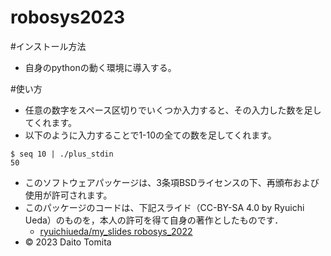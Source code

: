 # robosys2023

#インストール方法
*  自身のpythonの動く環境に導入する。

#使い方
*  任意の数字をスペース区切りでいくつか入力すると、その入力した数を足してくれます。
*  以下のように入力することで1-10の全ての数を足してくれます。

```
$ seq 10 | ./plus_stdin
50
```


*  このソフトウェアパッケージは、3条項BSDライセンスの下、再頒布および使用が許可されます。
*  このパッケージのコードは、下記スライド（CC-BY-SA 4.0 by Ryuichi Ueda）のものを，本人の許可を得て自身の著作としたものです．
      * [ryuichiueda/my_slides robosys_2022](https://github.com/ryuichiueda/my_slides/tree/master/robosys_2022)
*  © 2023 Daito Tomita



